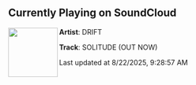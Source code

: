 ## Currently Playing on SoundCloud

[<img align="left" width="100" src="https://i1.sndcdn.com/artworks-TZg4M07du90vhjnv-ZG1z7A-t500x500.png">](https://soundcloud.com/highsynth1/solitude-out-now)

**Artist**: DRIFT 

**Track**: SOLITUDE (OUT NOW)

Last updated at 8/22/2025, 9:28:57 AM
